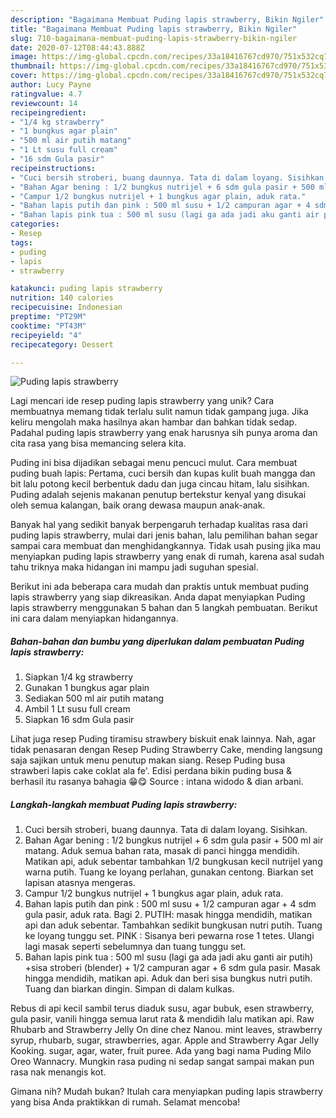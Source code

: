 ```yaml
---
description: "Bagaimana Membuat Puding lapis strawberry, Bikin Ngiler"
title: "Bagaimana Membuat Puding lapis strawberry, Bikin Ngiler"
slug: 710-bagaimana-membuat-puding-lapis-strawberry-bikin-ngiler
date: 2020-07-12T08:44:43.888Z
image: https://img-global.cpcdn.com/recipes/33a18416767cd970/751x532cq70/puding-lapis-strawberry-foto-resep-utama.jpg
thumbnail: https://img-global.cpcdn.com/recipes/33a18416767cd970/751x532cq70/puding-lapis-strawberry-foto-resep-utama.jpg
cover: https://img-global.cpcdn.com/recipes/33a18416767cd970/751x532cq70/puding-lapis-strawberry-foto-resep-utama.jpg
author: Lucy Payne
ratingvalue: 4.7
reviewcount: 14
recipeingredient:
- "1/4 kg strawberry"
- "1 bungkus agar plain"
- "500 ml air putih matang"
- "1 Lt susu full cream"
- "16 sdm Gula pasir"
recipeinstructions:
- "Cuci bersih stroberi, buang daunnya. Tata di dalam loyang. Sisihkan."
- "Bahan Agar bening : 1/2 bungkus nutrijel + 6 sdm gula pasir + 500 ml air matang. Aduk semua bahan rata, masak di panci hingga mendidih. Matikan api, aduk sebentar tambahkan 1/2 bungkusan kecil nutrijel yang warna putih. Tuang ke loyang perlahan, gunakan centong. Biarkan set lapisan atasnya mengeras."
- "Campur 1/2 bungkus nutrijel + 1 bungkus agar plain, aduk rata."
- "Bahan lapis putih dan pink : 500 ml susu + 1/2 campuran agar + 4 sdm gula pasir, aduk rata. Bagi 2. PUTIH: masak hingga mendidih, matikan api dan aduk sebentar. Tambahkan sedikit bungkusan nutri putih. Tuang ke loyang tunggu set. PINK : Sisanya beri pewarna rose 1 tetes. Ulangi lagi masak seperti sebelumnya dan tuang tunggu set."
- "Bahan lapis pink tua : 500 ml susu (lagi ga ada jadi aku ganti air putih) +sisa stroberi (blender) + 1/2 campuran agar + 6 sdm gula pasir. Masak hingga mendidih, matikan api. Aduk dan beri sisa bungkus nutri putih. Tuang dan biarkan dingin. Simpan di dalam kulkas."
categories:
- Resep
tags:
- puding
- lapis
- strawberry

katakunci: puding lapis strawberry 
nutrition: 140 calories
recipecuisine: Indonesian
preptime: "PT29M"
cooktime: "PT43M"
recipeyield: "4"
recipecategory: Dessert

---
```



![Puding lapis strawberry](https://img-global.cpcdn.com/recipes/33a18416767cd970/751x532cq70/puding-lapis-strawberry-foto-resep-utama.jpg)

Lagi mencari ide resep puding lapis strawberry yang unik? Cara membuatnya memang tidak terlalu sulit namun tidak gampang juga. Jika keliru mengolah maka hasilnya akan hambar dan bahkan tidak sedap. Padahal puding lapis strawberry yang enak harusnya sih punya aroma dan cita rasa yang bisa memancing selera kita.

Puding ini bisa dijadikan sebagai menu pencuci mulut. Cara membuat puding buah lapis: Pertama, cuci bersih dan kupas kulit buah mangga dan bit lalu potong kecil berbentuk dadu dan juga cincau hitam, lalu sisihkan. Puding adalah sejenis makanan penutup bertekstur kenyal yang disukai oleh semua kalangan, baik orang dewasa maupun anak-anak.

Banyak hal yang sedikit banyak berpengaruh terhadap kualitas rasa dari puding lapis strawberry, mulai dari jenis bahan, lalu pemilihan bahan segar sampai cara membuat dan menghidangkannya. Tidak usah pusing jika mau menyiapkan puding lapis strawberry yang enak di rumah, karena asal sudah tahu triknya maka hidangan ini mampu jadi suguhan spesial.


Berikut ini ada beberapa cara mudah dan praktis untuk membuat puding lapis strawberry yang siap dikreasikan. Anda dapat menyiapkan Puding lapis strawberry menggunakan 5 bahan dan 5 langkah pembuatan. Berikut ini cara dalam menyiapkan hidangannya.

<!--inarticleads1-->

##### Bahan-bahan dan bumbu yang diperlukan dalam pembuatan Puding lapis strawberry:

1. Siapkan 1/4 kg strawberry
1. Gunakan 1 bungkus agar plain
1. Sediakan 500 ml air putih matang
1. Ambil 1 Lt susu full cream
1. Siapkan 16 sdm Gula pasir


Lihat juga resep Puding tiramisu strawbery biskuit enak lainnya. Nah, agar tidak penasaran dengan Resep Puding Strawberry Cake, mending langsung saja sajikan untuk menu penutup makan siang. Resep Puding busa strawberi lapis cake coklat ala fe&#39;. Edisi perdana bikin puding busa &amp; berhasil itu rasanya bahagia 😁😋 Source : intana widodo &amp; dian arbani. 

<!--inarticleads2-->

##### Langkah-langkah membuat Puding lapis strawberry:

1. Cuci bersih stroberi, buang daunnya. Tata di dalam loyang. Sisihkan.
1. Bahan Agar bening : 1/2 bungkus nutrijel + 6 sdm gula pasir + 500 ml air matang. Aduk semua bahan rata, masak di panci hingga mendidih. Matikan api, aduk sebentar tambahkan 1/2 bungkusan kecil nutrijel yang warna putih. Tuang ke loyang perlahan, gunakan centong. Biarkan set lapisan atasnya mengeras.
1. Campur 1/2 bungkus nutrijel + 1 bungkus agar plain, aduk rata.
1. Bahan lapis putih dan pink : 500 ml susu + 1/2 campuran agar + 4 sdm gula pasir, aduk rata. Bagi 2. PUTIH: masak hingga mendidih, matikan api dan aduk sebentar. Tambahkan sedikit bungkusan nutri putih. Tuang ke loyang tunggu set. PINK : Sisanya beri pewarna rose 1 tetes. Ulangi lagi masak seperti sebelumnya dan tuang tunggu set.
1. Bahan lapis pink tua : 500 ml susu (lagi ga ada jadi aku ganti air putih) +sisa stroberi (blender) + 1/2 campuran agar + 6 sdm gula pasir. Masak hingga mendidih, matikan api. Aduk dan beri sisa bungkus nutri putih. Tuang dan biarkan dingin. Simpan di dalam kulkas.


Rebus di api kecil sambil terus diaduk susu, agar bubuk, esen strawberry, gula pasir, vanili hingga semua larut rata &amp; mendidih lalu matikan api. Raw Rhubarb and Strawberry Jelly On dine chez Nanou. mint leaves, strawberry syrup, rhubarb, sugar, strawberries, agar. Apple and Strawberry Agar Jelly Kooking. sugar, agar, water, fruit puree. Ada yang bagi nama Puding Milo Oreo Wannacry. Mungkin rasa puding ni sedap sangat sampai makan pun rasa nak menangis kot. 

Gimana nih? Mudah bukan? Itulah cara menyiapkan puding lapis strawberry yang bisa Anda praktikkan di rumah. Selamat mencoba!
